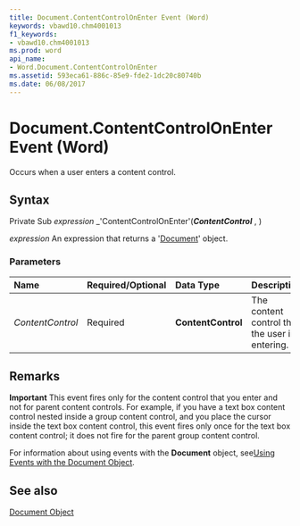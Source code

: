 ```yaml
---
title: Document.ContentControlOnEnter Event (Word)
keywords: vbawd10.chm4001013
f1_keywords:
- vbawd10.chm4001013
ms.prod: word
api_name:
- Word.Document.ContentControlOnEnter
ms.assetid: 593eca61-886c-85e9-fde2-1dc20c80740b
ms.date: 06/08/2017
---
```



# Document.ContentControlOnEnter Event (Word)

Occurs when a user enters a content control.


## Syntax

Private Sub  _expression_ _'ContentControlOnEnter'(**_ContentControl_** , )

 _expression_ An expression that returns a '[Document](Word.Document.md)' object.


### Parameters



|**Name**|**Required/Optional**|**Data Type**|**Description**|
|:-----|:-----|:-----|:-----|
| _ContentControl_|Required| **ContentControl**|The content control that the user is entering.|

## Remarks


 **Important**  This event fires only for the content control that you enter and not for parent content controls. For example, if you have a text box content control nested inside a group content control, and you place the cursor inside the text box content control, this event fires only once for the text box content control; it does not fire for the parent group content control.

For information about using events with the  **Document** object, see[Using Events with the Document Object](../word/Concepts/Objects-Properties-Methods/using-events-with-the-document-object.md).


## See also


[Document Object](Word.Document.md)

